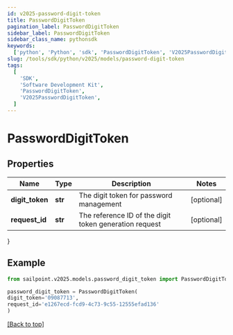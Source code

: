 ```yaml
---
id: v2025-password-digit-token
title: PasswordDigitToken
pagination_label: PasswordDigitToken
sidebar_label: PasswordDigitToken
sidebar_class_name: pythonsdk
keywords:
  ['python', 'Python', 'sdk', 'PasswordDigitToken', 'V2025PasswordDigitToken']
slug: /tools/sdk/python/v2025/models/password-digit-token
tags:
  [
    'SDK',
    'Software Development Kit',
    'PasswordDigitToken',
    'V2025PasswordDigitToken',
  ]
---
```


# PasswordDigitToken

## Properties

| Name | Type | Description | Notes |
| --- | --- | --- | --- |
| **digit_token** | **str** | The digit token for password management | [optional] |
| **request_id** | **str** | The reference ID of the digit token generation request | [optional] |

}

## Example

```python
from sailpoint.v2025.models.password_digit_token import PasswordDigitToken

password_digit_token = PasswordDigitToken(
digit_token='09087713',
request_id='e1267ecd-fcd9-4c73-9c55-12555efad136'
)

```

[[Back to top]](#)
